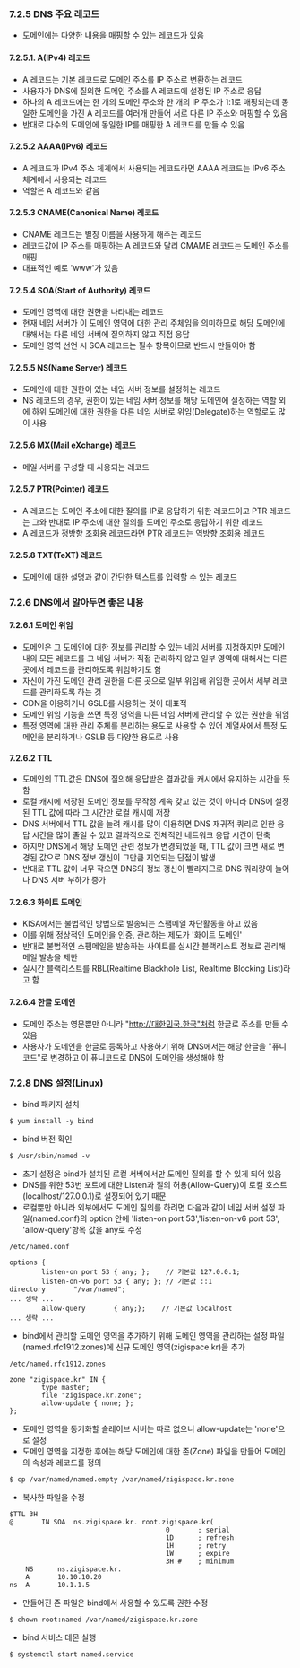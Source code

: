 ### 7.2.5 DNS 주요 레코드

-   도메인에는 다양한 내용을 매핑할 수 있는 레코드가 있음

#### 7.2.5.1. A(IPv4) 레코드

-   A 레코드는 기본 레코드로 도메인 주소를 IP 주소로 변환하는 레코드
-   사용자가 DNS에 질의한 도메인 주소를 A 레코드에 설정된 IP 주소로 응답
-   하나의 A 레코드에는 한 개의 도메인 주소와 한 개의 IP 주소가 1:1로 매핑되는데 동일한 도메인을 가진 A 레코드를 여러개 만들어 서로 다른 IP 주소와 매핑할 수 있음
-   반대로 다수의 도메인에 동일한 IP를 매핑한 A 레코드를 만들 수 있음

#### 7.2.5.2 AAAA(IPv6) 레코드

-   A 레코드가 IPv4 주소 체계에서 사용되는 레코드라면 AAAA 레코드는 IPv6 주소 체계에서 사용되는 레코드
-   역할은 A 레코드와 같음

#### 7.2.5.3 CNAME(Canonical Name) 레코드

-   CNAME 레코드는 별칭 이름을 사용하게 해주는 레코드
-   레코드값에 IP 주소를 매핑하는 A 레코드와 달리 CMAME 레코드는 도메인 주소를 매핑
-   대표적인 예로 'www'가 있음

#### 7.2.5.4 SOA(Start of Authority) 레코드

-   도메인 영역에 대한 권한을 나타내는 레코드
-   현재 네임 서버가 이 도메인 영역에 대한 관리 주체임을 의미하므로 해당 도메인에 대해서는 다른 네임 서버에 질의하지 않고 직접 응답
-   도메인 영역 선언 시 SOA 레코드는 필수 항목이므로 반드시 만들어야 함

#### 7.2.5.5 NS(Name Server) 레코드

-   도메인에 대한 권한이 있는 네임 서버 정보를 설정하는 레코드
-   NS 레코드의 경우, 권한이 있는 네임 서버 정보를 해당 도메인에 설정하는 역할 외에 하위 도메인에 대한 권한을 다른 네임 서버로 위임(Delegate)하는 역할로도 많이 사용

#### 7.2.5.6 MX(Mail eXchange) 레코드

-   메일 서버를 구성할 때 사용되는 레코드

#### 7.2.5.7 PTR(Pointer) 레코드

-   A 레코드는 도메인 주소에 대한 질의를 IP로 응답하기 위한 레코드이고 PTR 레코드는 그와 반대로 IP 주소에 대한 질의를 도메인 주소로 응답하기 위한 레코드
-   A 레코드가 정방향 조회용 레코드라면 PTR 레코드는 역방향 조회용 레코드

#### 7.2.5.8 TXT(TeXT) 레코드

-   도메인에 대한 설명과 같이 간단한 텍스트를 입력할 수 있는 레코드

### 7.2.6 DNS에서 알아두면 좋은 내용

#### 7.2.6.1 도메인 위임

-   도메인은 그 도메인에 대한 정보를 관리할 수 있는 네임 서버를 지정하지만 도메인 내의 모든 레코드를 그 네임 서버가 직접 관리하지 않고 일부 영역에 대해서는 다른 곳에서 레코드를 관리하도록 위임하기도 함
-   자신이 가진 도메인 관리 권한을 다른 곳으로 일부 위임해 위임한 곳에서 세부 레코드를 관리하도록 하는 것
-   CDN을 이용하거나 GSLB를 사용하는 것이 대표적
-   도메인 위임 기능을 쓰면 특정 영역을 다른 네임 서버에 관리할 수 있는 권한을 위임
-   특정 영역에 대한 관리 주체를 분리하는 용도로 사용할 수 있어 계열사에서 특정 도메인을 분리하거나 GSLB 등 다양한 용도로 사용

#### 7.2.6.2 TTL

-   도메인의 TTL값은 DNS에 질의해 응답받은 결과값을 캐시에서 유지하는 시간을 뜻함
-   로컬 캐시에 저장된 도메인 정보를 무작정 계속 갖고 있는 것이 아니라 DNS에 설정된 TTL 값에 따라 그 시간만 로컬 캐시에 저장
-   DNS 서버에서 TTL 값을 늘려 캐시를 많이 이용하면 DNS 재귀적 쿼리로 인한 응답 시간을 많이 줄일 수 있고 결과적으로 전체적인 네트워크 응답 시간이 단축
-   하지만 DNS에서 해당 도메인 관련 정보가 변경되었을 때, TTL 값이 크면 새로 변경된 값으로 DNS 정보 갱신이 그만큼 지연되는 단점이 발생
-   반대로 TTL 값이 너무 작으면 DNS의 정보 갱신이 빨라지므로 DNS 쿼리량이 늘어나 DNS 서버 부하가 증가

#### 7.2.6.3 화이트 도메인

-   KISA에서는 불법적인 방법으로 발송되는 스팸메일 차단활동을 하고 있음
-   이를 위해 정상적인 도메인을 인증, 관리하는 제도가 '화이트 도메인'
-   반대로 불법적인 스팸메일을 발송하는 사이트를 실시간 블랙리스트 정보로 관리해 메일 발송을 제한
-   실시간 블랙리스트를 RBL(Realtime Blackhole List, Realtime Blocking List)라고 함

#### 7.2.6.4 한글 도메인

-   도메인 주소는 영문뿐만 아니라 "http://대한민국.한국"처럼 한글로 주소를 만들 수 있음
-   사용자가 도메인을 한글로 등록하고 사용하기 위해 DNS에서는 해당 한글을 "퓨니코드"로 변경하고 이 퓨니코드로 DNS에 도메인을 생성해야 함

### 7.2.8 DNS 설정(Linux)

-   bind 패키지 설치

```
$ yum install -y bind
```

-   bind 버전 확인

```
$ /usr/sbin/named -v
```

-   초기 설정은 bind가 설치된 로컬 서버에서만 도메인 질의를 할 수 있게 되어 있음
-   DNS를 위한 53번 포트에 대한 Listen과 질의 허용(Allow-Query)이 로컬 호스트(localhost/127.0.0.1)로 설정되어 있기 때문
-   로컬뿐만 아니라 외부에서도 도메인 질의를 하려면 다음과 같이 네임 서버 설정 파일(named.conf)의 option 안에 'listen-on port 53','listen-on-v6 port 53', 'allow-query'항목 값을 any로 수정

```
/etc/named.conf

options {
        listen-on port 53 { any; };    // 기본값 127.0.0.1;
        listen-on-v6 port 53 { any; }; // 기본값 ::1
directory       "/var/named";
... 생략 ...
        allow-query       { any;};    // 기본값 localhost
... 생략 ...
```

-   bind에서 관리할 도메인 영역을 추가하기 위해 도메인 영역을 관리하는 설정 파일(named.rfc1912.zones)에 신규 도메인 영역(zigispace.kr)을 추가

```
/etc/named.rfc1912.zones

zone "zigispace.kr" IN {
        type master;
        file "zigispace.kr.zone";
        allow-update { none; };
};
```

-   도메인 영역을 동기화할 슬레이브 서버는 따로 없으니 allow-update는 'none'으로 설정
-   도메인 영역을 지정한 후에는 해당 도메인에 대한 존(Zone) 파일을 만들어 도메인의 속성과 레코드를 정의

```
$ cp /var/named/named.empty /var/named/zigispace.kr.zone
```

-   복사한 파일을 수정

```
$TTL 3H
@       IN SOA  ns.zigispace.kr. root.zigispace.kr(
                                       0       ; serial
                                       1D      ; refresh
                                       1H      ; retry
                                       1W      ; expire
                                       3H #    ; minimum
    NS      ns.zigispace.kr.
    A       10.10.10.20
ns  A       10.1.1.5
```

-   만들어진 존 파일은 bind에서 사용할 수 있도록 권한 수정

```
$ chown root:named /var/named/zigispace.kr.zone
```

-   bind 서비스 데몬 실행

```
$ systemctl start named.service
```
